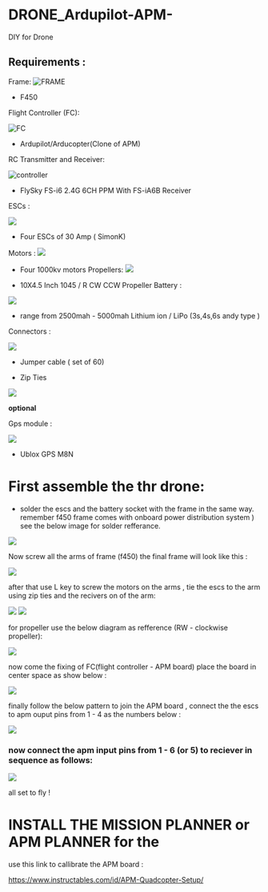 # DRONE_Ardupilot-APM-
DIY for Drone 

## Requirements :

Frame:
 ![FRAME](frame.jpg)

* F450 

Flight Controller (FC):

  ![FC](fc.jpg)

* Ardupilot/Arducopter(Clone of APM) 

RC Transmitter and Receiver:

  ![controller](rc.jpg)

* FlySky FS-i6 2.4G 6CH PPM  With FS-iA6B Receiver

ESCs :

  ![](esc.jpg)

* Four ESCs of 30 Amp ( SimonK)

Motors :
  ![](motor.jpg)
* Four 1000kv motors 
Propellers:
 ![](prop.jpg)
 
* 10X4.5 Inch 1045 / R CW CCW Propeller
Battery :

![](ba.png)

* range from 2500mah - 5000mah Lithium ion / LiPo (3s,4s,6s andy type )

Connectors :

![](jumper.jpg)

* Jumper cable ( set of 60)

* Zip Ties

![](zip.jpg)


**optional**

Gps module :

  ![](gps.jpg)

* Ublox GPS M8N

# First assemble the thr drone:
* solder the escs and the battery socket with the frame in the same way. remember f450 frame comes with onboard power distribution system ) see the below image for solder refferance.

![](sold.jpg)


Now screw all the arms of frame (f450) the final frame will look like this :

![](final_frame.jpg)

after that use L key to screw the motors on the arms , tie the escs to the arm using zip ties and the recivers on of the arm:


![](pp.jpg) ![](ti.jpg)

for propeller use the below diagram as refference (RW - clockwise propeller):

![](prop1.jpg)


now come the fixing of FC(flight controller - APM board) place the board in center space as show below :

![](bb.jpg)
 
finally follow the below pattern to join the APM board , connect the the escs to apm ouput pins from 1 - 4 as the numbers below :

![](prop1.jpg)

### now connect the apm input pins  from 1 - 6 (or 5) to reciever in sequence as follows:

![](r_a.png)

all set to fly ! 
 
#  INSTALL THE MISSION PLANNER or APM PLANNER for the 

use this link to callibrate the APM board :

https://www.instructables.com/id/APM-Quadcopter-Setup/









